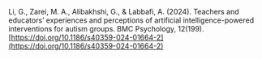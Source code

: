 Li, G., Zarei, M. A., Alibakhshi, G., & Labbafi, A. (2024). Teachers and educators’ experiences and perceptions of artificial intelligence-powered interventions for autism groups. BMC Psychology, 12(199). [https://doi.org/10.1186/s40359-024-01664-2](https://doi.org/10.1186/s40359-024-01664-2)

